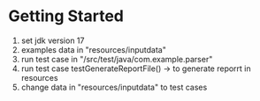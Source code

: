 # Getting Started
1. set jdk version 17
2. examples data in "resources/inputdata"
3. run test case in "/src/test/java/com.example.parser"
4. run test case testGenerateReportFile() -> to generate reporrt in resources
5. change data in "resources/inputdata" to test cases